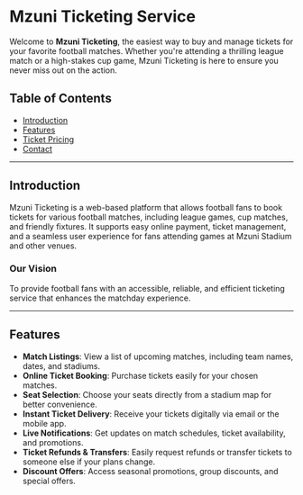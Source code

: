 # Mzuni Ticketing Service

Welcome to **Mzuni Ticketing**, the easiest way to buy and manage tickets for your favorite football matches. Whether you're attending a thrilling league match or a high-stakes cup game, Mzuni Ticketing is here to ensure you never miss out on the action.

## Table of Contents
- [Introduction](#introduction)
- [Features](#features)
- [Ticket Pricing](#ticket-pricing)
- [Contact](#contact)

---

## Introduction

Mzuni Ticketing is a web-based platform that allows football fans to book tickets for various football matches, including league games, cup matches, and friendly fixtures. It supports easy online payment, ticket management, and a seamless user experience for fans attending games at Mzuni Stadium and other venues.

### Our Vision
To provide football fans with an accessible, reliable, and efficient ticketing service that enhances the matchday experience.

---

## Features

- **Match Listings**: View a list of upcoming matches, including team names, dates, and stadiums.
- **Online Ticket Booking**: Purchase tickets easily for your chosen matches.
- **Seat Selection**: Choose your seats directly from a stadium map for better convenience.
- **Instant Ticket Delivery**: Receive your tickets digitally via email or the mobile app.
- **Live Notifications**: Get updates on match schedules, ticket availability, and promotions.
- **Ticket Refunds & Transfers**: Easily request refunds or transfer tickets to someone else if your plans change.
- **Discount Offers**: Access seasonal promotions, group discounts, and special offers.
